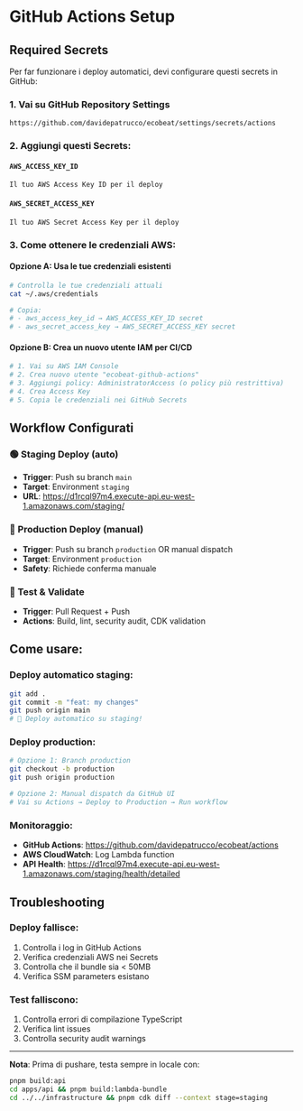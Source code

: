 # GitHub Actions Setup

## Required Secrets

Per far funzionare i deploy automatici, devi configurare questi secrets in GitHub:

### 1. Vai su GitHub Repository Settings
```
https://github.com/davidepatrucco/ecobeat/settings/secrets/actions
```

### 2. Aggiungi questi Secrets:

#### `AWS_ACCESS_KEY_ID`
```
Il tuo AWS Access Key ID per il deploy
```

#### `AWS_SECRET_ACCESS_KEY`  
```
Il tuo AWS Secret Access Key per il deploy
```

### 3. Come ottenere le credenziali AWS:

#### Opzione A: Usa le tue credenziali esistenti
```bash
# Controlla le tue credenziali attuali
cat ~/.aws/credentials

# Copia:
# - aws_access_key_id → AWS_ACCESS_KEY_ID secret
# - aws_secret_access_key → AWS_SECRET_ACCESS_KEY secret
```

#### Opzione B: Crea un nuovo utente IAM per CI/CD
```bash
# 1. Vai su AWS IAM Console
# 2. Crea nuovo utente "ecobeat-github-actions"
# 3. Aggiungi policy: AdministratorAccess (o policy più restrittiva)
# 4. Crea Access Key
# 5. Copia le credenziali nei GitHub Secrets
```

## Workflow Configurati

### 🟢 Staging Deploy (auto)
- **Trigger**: Push su branch `main`
- **Target**: Environment `staging`
- **URL**: https://d1rcql97m4.execute-api.eu-west-1.amazonaws.com/staging/

### 🔴 Production Deploy (manual)
- **Trigger**: Push su branch `production` OR manual dispatch
- **Target**: Environment `production`  
- **Safety**: Richiede conferma manuale

### 🧪 Test & Validate
- **Trigger**: Pull Request + Push
- **Actions**: Build, lint, security audit, CDK validation

## Come usare:

### Deploy automatico staging:
```bash
git add .
git commit -m "feat: my changes"
git push origin main
# 🚀 Deploy automatico su staging!
```

### Deploy production:
```bash
# Opzione 1: Branch production
git checkout -b production
git push origin production

# Opzione 2: Manual dispatch da GitHub UI
# Vai su Actions → Deploy to Production → Run workflow
```

### Monitoraggio:
- **GitHub Actions**: https://github.com/davidepatrucco/ecobeat/actions
- **AWS CloudWatch**: Log Lambda function
- **API Health**: https://d1rcql97m4.execute-api.eu-west-1.amazonaws.com/staging/health/detailed

## Troubleshooting

### Deploy fallisce:
1. Controlla i log in GitHub Actions
2. Verifica credenziali AWS nei Secrets
3. Controlla che il bundle sia < 50MB
4. Verifica SSM parameters esistano

### Test falliscono:
1. Controlla errori di compilazione TypeScript
2. Verifica lint issues
3. Controlla security audit warnings

---

**Nota**: Prima di pushare, testa sempre in locale con:
```bash
pnpm build:api
cd apps/api && pnpm build:lambda-bundle
cd ../../infrastructure && pnpm cdk diff --context stage=staging
```
